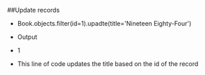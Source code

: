 ##Update records
- Book.objects.filter(id=1).upadte(title='Nineteen Eighty-Four')

- Output
- 1

- This line of code updates the title based on the id of the record